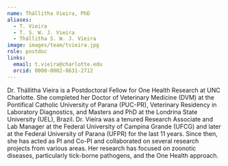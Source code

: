 ```yaml
---
name: Thállitha Vieira, PhD
aliases:
  - T. Vieira
  - T. S. W. J. Vieira
  - Thállitha S. W. J. Vieira
image: images/team/tvieira.jpg
role: postdoc
links:
  email: t.vieira@charlotte.edu
  orcid: 0000-0002-8631-2712
---
```


Dr. Thállitha Vieira is a Postdoctoral Fellow for One Health Research at UNC Charlotte. She completed her Doctor of Veterinary Medicine (DVM) at the Pontifical Catholic University of Parana (PUC-PR), Veterinary Residency in Laboratory Diagnostics, and Masters and PhD at the Londrina State University (UEL), Brazil. Dr. Vieira was a tenured Research Associate and Lab Manager at the Federal University of Campina Grande (UFCG) and later at the Federal University of Parana (UFPR) for the last 11 years. Since then, she has acted as PI and Co-PI and collaborated on several research projects from various areas. Her research has focused on zoonotic diseases, particularly tick-borne pathogens, and the One Health approach.
